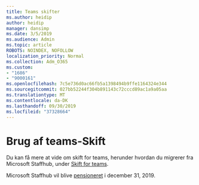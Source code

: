```yaml
---
title: Teams skifter
ms.author: heidip
author: heidip
manager: dansimp
ms.date: 3/5/2019
ms.audience: Admin
ms.topic: article
ROBOTS: NOINDEX, NOFOLLOW
localization_priority: Normal
ms.collection: Adm_O365
ms.custom:
- "1686"
- "9000161"
ms.openlocfilehash: 7c5e736d0ac66fb5a1398494b9ffe1164324e344
ms.sourcegitcommit: 027bb52244f304b891143c72cccd89ac1a9a05aa
ms.translationtype: MT
ms.contentlocale: da-DK
ms.lasthandoff: 09/30/2019
ms.locfileid: "37328664"
---
```

# <a name="using-teams-shifts"></a>Brug af teams-Skift

Du kan få mere at vide om skift for teams, herunder hvordan du migrerer fra Microsoft Staffhub, under [Skift for teams](https://docs.microsoft.com/microsoftteams/expand-teams-across-your-org/shifts-for-teams-landing-page). 

Microsoft Staffhub vil blive [pensioneret](https://docs.microsoft.com/MicrosoftTeams/expand-teams-across-your-org/shifts/microsoft-staffhub-to-be-retired) i december 31, 2019. 

